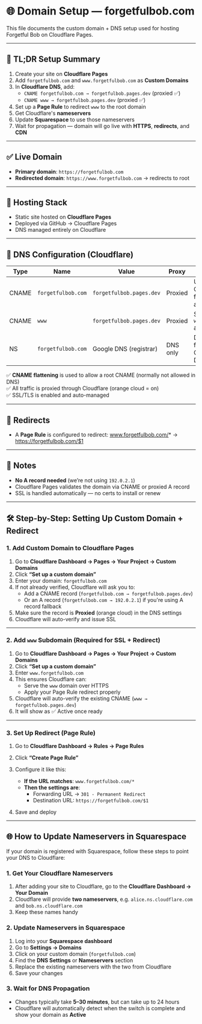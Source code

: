 # 🌐 Domain Setup — forgetfulbob.com

This file documents the custom domain + DNS setup used for hosting Forgetful Bob on Cloudflare Pages.

---

## 📌 TL;DR Setup Summary

1. Create your site on **Cloudflare Pages**
2. Add `forgetfulbob.com` and `www.forgetfulbob.com` as **Custom Domains**
3. In **Cloudflare DNS**, add:
   - `CNAME forgetfulbob.com → forgetfulbob.pages.dev` (proxied ✅)
   - `CNAME www → forgetfulbob.pages.dev` (proxied ✅)
4. Set up a **Page Rule** to redirect `www` to the root domain
5. Get Cloudflare's **nameservers**
6. Update **Squarespace** to use those nameservers
7. Wait for propagation — domain will go live with **HTTPS**, **redirects**, and **CDN**

---

## ✅ Live Domain

- **Primary domain**: `https://forgetfulbob.com`
- **Redirected domain**: `https://www.forgetfulbob.com` → redirects to root

---

## 🚀 Hosting Stack

- Static site hosted on **Cloudflare Pages**
- Deployed via GitHub → Cloudflare Pages
- DNS managed entirely on Cloudflare

---

## 🔧 DNS Configuration (Cloudflare)

| Type   | Name              | Value                     | Proxy    | Notes                       |
|--------|-------------------|---------------------------|----------|-----------------------------|
| CNAME  | `forgetfulbob.com` | `forgetfulbob.pages.dev`  | Proxied  | Uses CNAME flattening at root |
| CNAME  | `www`              | `forgetfulbob.pages.dev`  | Proxied  | Supports `www` access         |
| NS     | `forgetfulbob.com` | Google DNS (registrar)    | DNS only | Default from Google Domains  |

✅ **CNAME flattening** is used to allow a root CNAME (normally not allowed in DNS)  
✅ All traffic is proxied through Cloudflare (orange cloud = on)  
✅ SSL/TLS is enabled and auto-managed

---

## 🔁 Redirects

- A **Page Rule** is configured to redirect: www.forgetfulbob.com/* → https://forgetfulbob.com/$1

---

## 🧠 Notes

- **No A record needed** (we’re not using `192.0.2.1`)
- Cloudflare Pages validates the domain via CNAME or proxied A record
- SSL is handled automatically — no certs to install or renew

---

## 🛠️ Step-by-Step: Setting Up Custom Domain + Redirect

### 1. Add Custom Domain to Cloudflare Pages

1. Go to **Cloudflare Dashboard → Pages → Your Project → Custom Domains**
2. Click **“Set up a custom domain”**
3. Enter your domain: `forgetfulbob.com`
4. If not already verified, Cloudflare will ask you to:
   - Add a CNAME record (`forgetfulbob.com → forgetfulbob.pages.dev`)  
   - Or an A record (`forgetfulbob.com → 192.0.2.1`) if you're using A record fallback
5. Make sure the record is **Proxied** (orange cloud) in the DNS settings
6. Cloudflare will auto-verify and issue SSL

---

### 2. Add `www` Subdomain (Required for SSL + Redirect)

1. Go to **Cloudflare Dashboard → Pages → Your Project → Custom Domains**
2. Click **“Set up a custom domain”**
3. Enter `www.forgetfulbob.com`
4. This ensures Cloudflare can:
   - Serve the `www` domain over HTTPS
   - Apply your Page Rule redirect properly
5. Cloudflare will auto-verify the existing CNAME (`www → forgetfulbob.pages.dev`)
6. It will show as ✅ Active once ready

---

### 3. Set Up Redirect (Page Rule)

1. Go to **Cloudflare Dashboard → Rules → Page Rules**
2. Click **“Create Page Rule”**
3. Configure it like this:

   - **If the URL matches**: `www.forgetfulbob.com/*`
   - **Then the settings are**:  
     - Forwarding URL → `301 - Permanent Redirect`  
     - Destination URL: `https://forgetfulbob.com/$1`

4. Save and deploy

---

## 🌐 How to Update Nameservers in Squarespace

If your domain is registered with Squarespace, follow these steps to point your DNS to Cloudflare:

### 1. Get Your Cloudflare Nameservers

1. After adding your site to Cloudflare, go to the **Cloudflare Dashboard → Your Domain**
2. Cloudflare will provide **two nameservers**, e.g. `alice.ns.cloudflare.com` and `bob.ns.cloudflare.com`
3. Keep these names handy

### 2. Update Nameservers in Squarespace

1. Log into your **Squarespace dashboard**
2. Go to **Settings → Domains**
3. Click on your custom domain (`forgetfulbob.com`)
4. Find the **DNS Settings** or **Nameservers** section
5. Replace the existing nameservers with the two from Cloudflare
6. Save your changes

### 3. Wait for DNS Propagation

- Changes typically take **5–30 minutes**, but can take up to 24 hours
- Cloudflare will automatically detect when the switch is complete and show your domain as **Active**